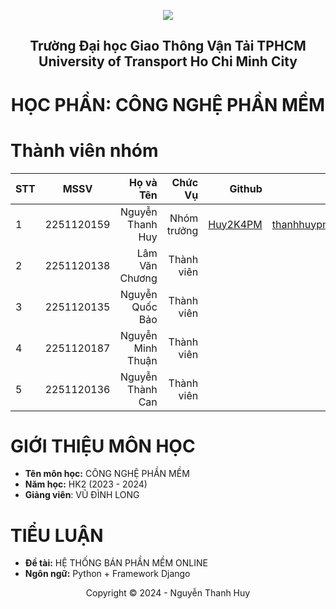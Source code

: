 <!-- Banner -->
<p align="center">
  <a href="https://ut.edu.vn/" title="Trường Đại học Giao Thông Vận Tải TPHCM" style="border: none;">
    <img src="https://i.imgur.com/2HHOsgr.png" alt=" ">
  </a>
</p>
<h2 align="center"><b> Trường Đại học Giao Thông Vận Tải TPHCM <br>  University of Transport Ho Chi Minh City</b></h2>
<h1 align="center"><b> HỌC PHẦN: CÔNG NGHỆ PHẦN MỀM</b></h1>

# Thành viên nhóm
| STT    | MSSV          | Họ và Tên              |Chức Vụ    | Github                                                  | Email                   |
| ------ |:-------------:| ----------------------:|----------:|--------------------------------------------------------:|-------------------------:
| 1      |  2251120159   |  Nguyễn Thanh Huy      |Nhóm trưởng| [Huy2K4PM](https://github.com/Huy2k4PM)                 | thanhhuypm77@gmail.com  |             
| 2      |  2251120138   |  Lâm Văn Chương        |Thành viên |                                                         |                         |
| 3      |  2251120135   |  Nguyễn Quốc Bảo       |Thành viên |                                                         |                         |
| 4      |  2251120187   |  Nguyễn Minh Thuận     |Thành viên |                                                         |                         |
| 5      |  2251120136   |  Nguyễn Thành Can      |Thành viên |                                                         |                         |

# GIỚI THIỆU MÔN HỌC
* **Tên môn học:**  CÔNG NGHỆ PHẦN MỀM
* **Năm học:** HK2 (2023 - 2024)
* **Giảng viên**: VŨ ĐÌNH LONG

# TIỂU LUẬN
* **Đề tài:** HỆ THỐNG BÁN PHẦN MỀM ONLINE
* **Ngôn ngữ:** Python + Framework Django
<!-- Footer -->
<p align='center'>Copyright © 2024 - Nguyễn Thanh Huy</p>
